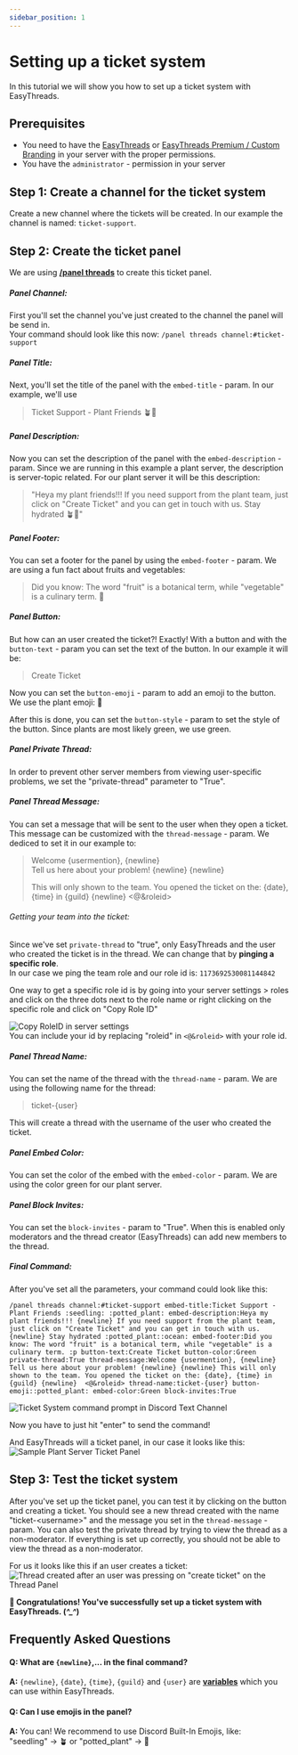 ```yaml
---
sidebar_position: 1
---
```


# Setting up a ticket system

In this tutorial we will show you how to set up a ticket system with EasyThreads.
## Prerequisites
- You need to have the [EasyThreads](https://easythreads.xyz/invite) or [EasyThreads Premium / Custom Branding](https://easythreads.xyz/premium) in your server with the proper permissions.
- You have the `administrator` - permission in your server
## Step 1: Create a channel for the ticket system
Create a new channel where the tickets will be created. In our example the channel is named: `ticket-support`.
## Step 2: Create the ticket panel
We are using **[/panel threads](/docs/panels/panel)** to create this ticket panel.
##### Panel Channel:
First you'll set the channel you've just created to the channel the panel will be send in.  
Your command should look like this now:
```/panel threads channel:#ticket-support```  

##### Panel Title:
Next, you'll set the title of the panel with the `embed-title` - param. In our example, we'll use 
> Ticket Support - Plant Friends 🪴🌱 

##### Panel Description:
Now you can set the description of the panel with the `embed-description` - param. Since we are running in this example a plant server, the description is server-topic related. For our plant server it will be this description:
> "Heya my plant friends!!!
If you need support from the plant team, just click on "Create Ticket" and you can get in touch with us.
Stay hydrated 🪴🌊"

##### Panel Footer:
You can set a footer for the panel by using the `embed-footer` - param. We are using a fun fact about fruits and vegetables:
> Did you know: The word "fruit" is a botanical term, while "vegetable" is a culinary term. 🌱

##### Panel Button:
But how can an user created the ticket?! Exactly! With a button and with the `button-text` - param you can set the text of the button. In our example it will be:
> Create Ticket  

Now you can set the `button-emoji` - param to add an emoji to the button. We use the plant emoji: 🌱

After this is done, you can set the `button-style` - param to set the style of the button. Since plants are most likely green, we use green.

##### Panel Private Thread:
In order to prevent other server members from viewing user-specific problems, we set the "private-thread" parameter to "True".

##### Panel Thread Message:
You can set a message that will be sent to the user when they open a ticket. This message can be customized with the `thread-message` - param. We dediced to set it in our example to:  
> Welcome \{usermention}, \{newline}   
Tell us here about your problem! \{newline} \{newline}  
> 
> This will only shown to the team.
You opened the ticket on the: \{date}, \{time} in \{guild} 
> \{newline}  \<@&roleid\>
###### Getting your team into the ticket:
Since we've set `private-thread` to "true", only EasyThreads and the user who created the ticket is in the thread. We can change that by **pinging a specific role**.  
In our case we ping the team role and our role id is: `1173692530081144842`

One way to get a specific role id is by going into your server settings > roles and click on the three dots next to the role name or right clicking on the specific role and click on "Copy Role ID"

![Copy RoleID in server settings](../../static/img/BestPractices/TicketSystem/copy_roleid.png)  
You can include your id by replacing "roleid" in `<@&roleid>` with your role id.

##### Panel Thread Name:
You can set the name of the thread with the `thread-name` - param. We are using the following name for the thread:
> ticket-\{user}  

This will create a thread with the username of the user who created the ticket.

##### Panel Embed Color:
You can set the color of the embed with the `embed-color` - param. We are using the color green for our plant server.

##### Panel Block Invites:
You can set the `block-invites` - param to "True". When this is enabled only moderators and the thread creator (EasyThreads) can add new members to the thread.

##### Final Command:
After you've set all the parameters, your command could look like this:
```
/panel threads channel:#ticket-support embed-title:Ticket Support - Plant Friends :seedling: :potted_plant: embed-description:Heya my plant friends!!! {newline} If you need support from the plant team, just click on "Create Ticket" and you can get in touch with us. {newline} Stay hydrated :potted_plant::ocean: embed-footer:Did you know: The word "fruit" is a botanical term, while "vegetable" is a culinary term. :p button-text:Create Ticket button-color:Green private-thread:True thread-message:Welcome {usermention}, {newline} Tell us here about your problem! {newline} {newline} This will only shown to the team. You opened the ticket on the: {date}, {time} in {guild} {newline}  <@&roleid> thread-name:ticket-{user} button-emoji::potted_plant: embed-color:Green block-invites:True
```
![Ticket System command prompt in Discord Text Channel](../../static/img/BestPractices/TicketSystem/command_prompt.png)

Now you have to just hit "enter" to send the command!

And EasyThreads will a ticket panel, in our case it looks like this:
![Sample Plant Server Ticket Panel](../../static/img/BestPractices/TicketSystem/thread_panel.png)

## Step 3: Test the ticket system
After you've set up the ticket panel, you can test it by clicking on the button and creating a ticket.
You should see a new thread created with the name "ticket-\<username\>" and the message you
set in the `thread-message` - param.
You can also test the private thread by trying to view the thread as a non-moderator.
If everything is set up correctly, you should not be able to view the thread as a non-moderator.

For us it looks like this if an user creates a ticket:
![Thread created after an user was pressing on "create ticket" on the Thread Panel](../../static/img/BestPractices/TicketSystem/thread_created.png)

**🎉 Congratulations! You've successfully set up a ticket system with EasyThreads. (*^_^*)**

## Frequently Asked Questions
#### Q: What are `{newline}`,... in the final command?  
**A:** `{newline}`, `{date}`, `{time}`, `{guild}` and `{user}` are **[variables](/docs/general/help#variables)** which you can use within EasyThreads.

#### Q: Can I use emojis in the panel?
**A:** You can! We recommend to use Discord Built-In Emojis, like:  
"seedling" -> 🪴 or  "potted_plant" -> 🌱 